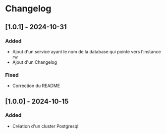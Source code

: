 # Changelog

## [1.0.1] - 2024-10-31

### Added

- Ajout d'un service ayant le nom de la database qui pointe vers l'instance rw
- Ajout d'un Changelog

### Fixed

- Correction du README

## [1.0.0] - 2024-10-15

### Added

- Création d'un cluster Postgresql
